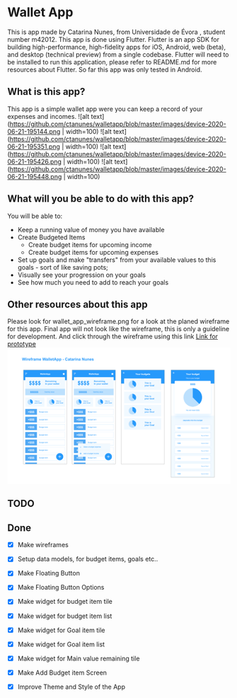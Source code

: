 # Wallet App

This is app made by Catarina Nunes, from Universidade de Évora , student number m42012.
This app is done using Flutter. 
Flutter is an app SDK for building high-performance, high-fidelity apps for iOS, Android, web (beta), and desktop (technical preview) from a single codebase. 
Flutter will need to be installed to run this application, please refer to README.md for more resources about Flutter. 
So far this app was only tested in Android.

## What is this app?

This app is a simple wallet app were you can keep a record of your expenses and incomes.
![alt text](https://github.com/ctanunes/walletapp/blob/master/images/device-2020-06-21-195144.png | width=100)
![alt text](https://github.com/ctanunes/walletapp/blob/master/images/device-2020-06-21-195351.png | width=100)
![alt text](https://github.com/ctanunes/walletapp/blob/master/images/device-2020-06-21-195426.png | width=100)
![alt text](https://github.com/ctanunes/walletapp/blob/master/images/device-2020-06-21-195448.png | width=100)

## What will you be able to do with this app?

You will be able to:
* Keep a running value of money you have available
* Create Budgeted Items
  * Create budget items for upcoming income
  * Create budget items for upcoming expenses
* Set up goals and make "transfers" from your available values to this goals - sort of like saving pots;
* Visually see your progression on your goals
* See how much you need to add to reach your goals

## Other resources about this app

Please look for wallet_app_wireframe.png for a look at the planed wireframe for this app.
Final app will not look like the wireframe, this is only a guideline for development.
And click through the wireframe using this link [Link for prototype](https://xd.adobe.com/view/4ce26be6-900b-421c-439f-ff58f68cc95d-3ad3/)
![alt text](https://github.com/ctanunes/walletapp/blob/master/images/wallet_app_wireframe.png)

## TODO
## Done

- [x] Make wireframes
- [x] Setup data models, for budget items, goals etc..
- [x] Make Floating Button
- [x] Make Floating Button Options
- [x] Make widget for budget item tile
- [x] Make widget for budget item list
- [x] Make widget for Goal item tile
- [x] Make widget for Goal item list
- [x] Make widget for Main value remaining tile
- [x] Make Add Budget item Screen
- [x] Improve Theme and Style of the App


